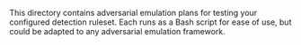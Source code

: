 This directory contains adversarial emulation plans for testing your configured detection ruleset.  Each runs as a Bash script for ease of use, but could be adapted to any adversarial emulation framework.
